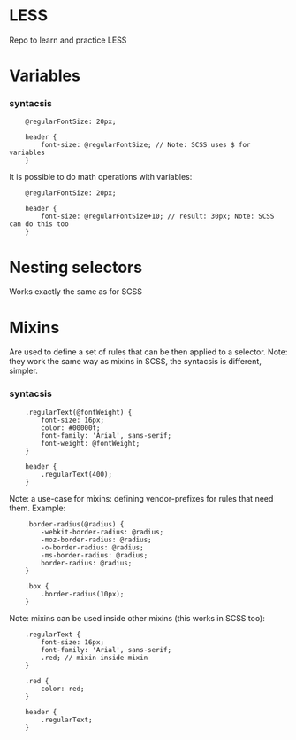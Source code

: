 # LESS
Repo to learn and practice LESS

# Variables
### syntacsis

```
    @regularFontSize: 20px;

    header {
        font-size: @regularFontSize; // Note: SCSS uses $ for variables
    }
```

It is possible to do math operations with variables:

```
    @regularFontSize: 20px;

    header {
        font-size: @regularFontSize+10; // result: 30px; Note: SCSS can do this too
    }
```

# Nesting selectors

Works exactly the same as for SCSS

# Mixins
Are used to define a set of rules that can be then applied to a selector. Note: they work the same way as mixins in SCSS, the syntacsis is different, simpler.

### syntacsis

```
    .regularText(@fontWeight) {
        font-size: 16px;
        color: #00000f;
        font-family: 'Arial', sans-serif;
        font-weight: @fontWeight;
    }

    header {
        .regularText(400);
    }
```

Note: a use-case for mixins: defining vendor-prefixes for rules that need them. Example:

```
    .border-radius(@radius) {
        -webkit-border-radius: @radius;
        -moz-border-radius: @radius;
        -o-border-radius: @radius;
        -ms-border-radius: @radius;
        border-radius: @radius;
    }

    .box {
        .border-radius(10px);
    }
```

Note: mixins can be used inside other mixins (this works in SCSS too):

```
    .regularText {
        font-size: 16px;
        font-family: 'Arial', sans-serif;
        .red; // mixin inside mixin
    }

    .red {
        color: red;
    }

    header {
        .regularText;
    }
```
